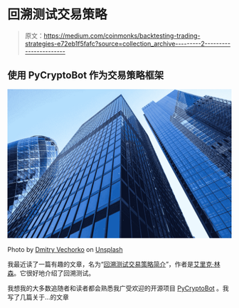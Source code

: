 # 回溯测试交易策略

> 原文：<https://medium.com/coinmonks/backtesting-trading-strategies-e72eb1f5fafc?source=collection_archive---------2----------------------->

## 使用 PyCryptoBot 作为交易策略框架

![](img/1391b56f9d8fa4c3aa2ecd7bc03e0ee7.png)

Photo by [Dmitry Vechorko](https://unsplash.com/@vechorko?utm_source=medium&utm_medium=referral) on [Unsplash](https://unsplash.com?utm_source=medium&utm_medium=referral)

我最近读了一篇有趣的文章，名为“[回溯测试交易策略简介](https://towardsdatascience.com/introduction-to-backtesting-trading-strategies-7afae611a35e)”，作者是[艾里克·林森](https://medium.com/u/44bc27317e6b?source=post_page-----e72eb1f5fafc--------------------------------)。它很好地介绍了回溯测试。

我想我的大多数追随者和读者都会熟悉我广受欢迎的开源项目 [PyCryptoBot](/coinmonks/python-crypto-bot-pycryptobot-b54f4b3dbb75) 。我写了几篇关于…的文章